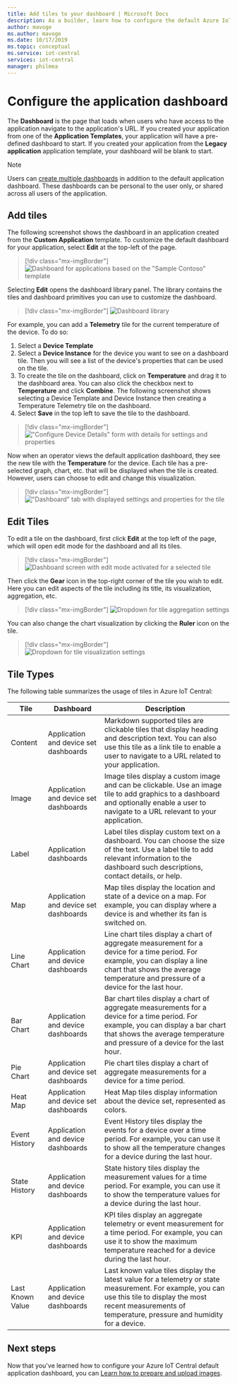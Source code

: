 ```yaml
---
title: Add tiles to your dashboard | Microsoft Docs
description: As a builder, learn how to configure the default Azure IoT Central application dashboard.
author: mavoge
ms.author: mavoge
ms.date: 10/17/2019
ms.topic: conceptual
ms.service: iot-central
services: iot-central
manager: philmea
---
```


# Configure the application dashboard

The **Dashboard** is the page that loads when users who have access to the application navigate to the application's URL. If you created your application from one of the **Application Templates**, your application will have a pre-defined dashboard to start. If you created your application from the **Legacy application** application template, your dashboard will be blank to start.

> [!NOTE]
> Users can [create multiple dashboards](howto-create-personal-dashboards.md) in addition to the default application dashboard. These dashboards can be personal to the user only, or shared across all users of the application. 

## Add tiles

The following screenshot shows the dashboard in an application created from the **Custom Application** template. To customize the default dashboard for your application, select **Edit** at the top-left of the page.

> [!div class="mx-imgBorder"]
> ![Dashboard for applications based on the "Sample Contoso" template](media/howto-add-tiles-to-your-dashboard/dashboard-sample-contoso.png)

Selecting **Edit** opens the dashboard library panel. The library contains the tiles and dashboard primitives you can use to customize the dashboard.

> [!div class="mx-imgBorder"]
> ![Dashboard library](media/howto-add-tiles-to-your-dashboard/dashboard-library.png)

For example, you can add a **Telemetry** tile for the current temperature of the device. To do so:
1. Select a **Device Template**
1. Select a **Device Instance** for the device you want to see on a dashboard tile. Then you will see a list of the device's properties that can be used on the tile.
1. To create the tile on the dashboard, click on **Temperature** and drag it to the dashboard area. You can also click the checkbox next to **Temperature** and click **Combine**. The following screenshot shows selecting a Device Template and Device Instance then creating a Temperature Telemetry tile on the dashboard.
1. Select **Save** in the top left to save the tile to the dashboard.

> [!div class="mx-imgBorder"]
> !["Configure Device Details" form with details for settings and properties](media/howto-add-tiles-to-your-dashboard/device-details.png)

Now when an operator views the default application dashboard, they see the new tile with the **Temperature** for the device. Each tile has a pre-selected graph, chart, etc. that will be displayed when the tile is created. However, users can choose to edit and change this visualization. 

> [!div class="mx-imgBorder"]
> !["Dashboard" tab with displayed settings and properties for the tile](media/howto-add-tiles-to-your-dashboard/settings-and-properties.png)


## Edit Tiles

To edit a tile on the dashboard, first click **Edit** at the top left of the page, which will open edit mode for the dashboard and all its tiles. 

> [!div class="mx-imgBorder"]
> ![Dashboard screen with edit mode activated for a selected tile](media/howto-add-tiles-to-your-dashboard/edit-mode.png)

Then click the **Gear** icon in the top-right corner of the tile you wish to edit. Here you can edit aspects of the tile including its title, its visualization, aggregation, etc.

> [!div class="mx-imgBorder"]
> ![Dropdown for tile aggregation settings](media/howto-add-tiles-to-your-dashboard/aggregation-settings.png)

You can also change the chart visualization by clicking the **Ruler** icon on the tile.

> [!div class="mx-imgBorder"]
> ![Dropdown for tile visualization settings](media/howto-add-tiles-to-your-dashboard/visualization-settings.png)

## Tile Types

The following table summarizes the usage of tiles in Azure IoT Central:
 
| Tile | Dashboard | Description
| ----------- | ------- | ------- |
| Content | Application and device set dashboards |Markdown supported tiles are clickable tiles that display heading and description text. You can also use this tile as a link tile to enable a user to navigate to a URL related to your application.|
| Image | Application and device set dashboards |Image tiles display a custom image and can be clickable. Use an image tile to add graphics to a dashboard and optionally enable a user to navigate to a URL relevant to your application.|
| Label | Application dashboards |Label tiles display custom text on a dashboard. You can choose the size of the text. Use a label tile to add relevant information to the dashboard such descriptions, contact details, or help.|
| Map | Application and device set dashboards |Map tiles display the location and state of a device on a map. For example, you can display where a device is and whether its fan is switched on.|
| Line Chart | Application and device dashboards |Line chart tiles display a chart of aggregate measurement for a device for a time period. For example, you can display a line chart that shows the average temperature and pressure of a device for the last hour.|
| Bar Chart | Application and device dashboards |Bar chart tiles display a chart of aggregate measurements for a device for a time period. For example, you can display a bar chart that shows the average temperature and pressure of a device for the last hour.|
| Pie Chart | Application and device set dashboards |Pie chart tiles display a chart of aggregate measurements for a device for a time period.|
| Heat Map | Application and device set dashboards |Heat Map tiles display information about the device set, represented as colors.|
| Event History | Application and device dashboards |Event History tiles display the events for a device over a time period. For example, you can use it to show all the temperature changes for a device during the last hour.|
| State History | Application and device dashboards |State history tiles display the measurement values for a time period. For example, you can use it to show the temperature values for a device during the last hour.|
| KPI | Application and device dashboards | KPI tiles display an aggregate telemetry or event measurement for a time period. For example, you can use it to show the maximum temperature reached for a device during the last hour.|
| Last Known Value | Application and device dashboards |Last known value tiles display the latest value for a telemetry or state measurement. For example, you can use this tile to display the most recent measurements of temperature, pressure and humidity for a device.|

## Next steps

Now that you've learned how to configure your Azure IoT Central default application dashboard, you can [Learn how to prepare and upload images](howto-prepare-images.md).
